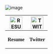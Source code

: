 ![image](https://github.com/ishahriar94/ishahriar94/blob/master/Welcome%20to%20my%20github.gif)
<html>

<table>
<tr>
      <tr> 
  <th> <a href="https://drive.google.com/file/d/1tqQ1BkWOjzvJY26pAq7QABbnBga5_ylA/view?usp=sharing" target = "_blank" > <img alt="RESUME" title="RESUME" height="40" width="40" src="https://img.icons8.com/nolan/64/submit-resume.png"></a></th>
   <th> <a href="https://twitter.com/ishahriar94" target = "_blank" > <img alt="TWITTER" title="TWITTER" height="40" width="40" src="https://img.icons8.com/cute-clipart/64/000000/twitter.png"></a></th> 
      <tr>

<tr>        
<th> <p style="font-family:consolas;">Resume</p></th>
<th> <p style="font-family:consolas;">Twitter</p></th>
<tr>
           
<tr>
    


</table>
</html>

